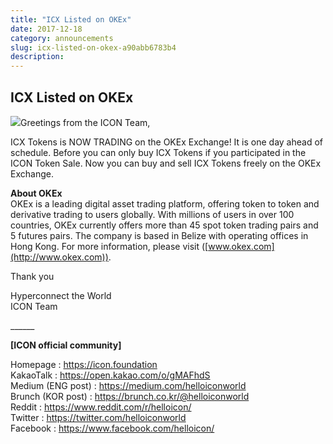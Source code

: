 ```yaml
---
title: "ICX Listed on OKEx"
date: 2017-12-18
category: announcements
slug: icx-listed-on-okex-a90abb6783b4
description:
---
```


## ICX Listed on OKEx

![](https://cdn-images-1.medium.com/max/800/1*XwwtAcGviou4KywRU-Ww9A.png)Greetings from the ICON Team,

ICX Tokens is NOW TRADING on the OKEx Exchange! It is one day ahead of schedule. Before you can only buy ICX Tokens if you participated in the ICON Token Sale. Now you can buy and sell ICX Tokens freely on the OKEx Exchange.

**About OKEx**  
OKEx is a leading digital asset trading platform, offering token to token and derivative trading to users globally. With millions of users in over 100 countries, OKEx currently offers more than 45 spot token trading pairs and 5 futures pairs. The company is based in Belize with operating offices in Hong Kong. For more information, please visit ([www.okex.com](http://www.okex.com)).

Thank you

Hyperconnect the World  
ICON Team

\_\_\_\_\_\_

**[ICON official community]**

Homepage : <https://icon.foundation>  
KakaoTalk : <https://open.kakao.com/o/gMAFhdS>  
Medium (ENG post) : <https://medium.com/helloiconworld>  
Brunch (KOR post) : <https://brunch.co.kr/@helloiconworld>  
Reddit : <https://www.reddit.com/r/helloicon/>  
Twitter : <https://twitter.com/helloiconworld>  
Facebook : <https://www.facebook.com/helloicon/>

